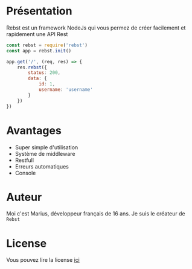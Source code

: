 # Présentation
Rebst est un framework NodeJs qui vous permez de créer facilement et rapidement une API Rest

```javascript
const rebst = require('rebst')
const app = rebst.init()

app.get('/', (req, res) => {
    res.rebst({
        status: 200,
        data: { 
            id: 1,
            username: 'username'
        }
    })
})
```

# Avantages
* Super simple d'utilisation
* Système de middleware
* Restfull
* Erreurs automatiques 
* Console

# Auteur
Moi c'est Marius,  développeur français de 16 ans. Je suis le créateur de `Rebst`

# License
Vous pouvez lire la license [ici](https://github.com/Marius-brt/Rebst/blob/master/LICENSE)